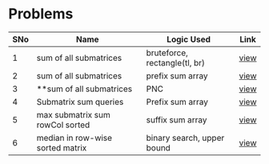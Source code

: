 # Problems

SNo | Name | Logic Used | Link |
----|------|------------|------|
1 | sum of all submatrices | bruteforce, rectangle(tl, br) | [view](submatrices_sum_bruteforce.cpp) 
2 | sum of all submatrices | prefix sum array | [view](submatrices_sum_prefix_matrix.cpp)
3 | **sum of all submatrices | PNC | [view](submatrices_sum_PNC.cpp)
4 | Submatrix sum queries | Prefix sum array | [view](sum_queries.cpp)
5 | max submatrix sum rowCol sorted | suffix sum array | [view](max_sum_rowcol_sorted.cpp)
6 | median in row-wise sorted matrix | binary search, upper bound | [view](median_row_sorted.cpp)